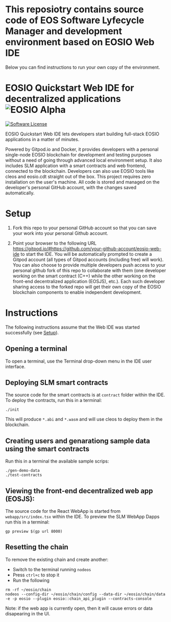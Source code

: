 # This reposiotry contains source code of EOS Software Lyfecycle Manager and development environment based on EOSIO Web IDE
Below you can find instructions to run your own copy of the environment.

# EOSIO Quickstart Web IDE for decentralized applications ![EOSIO Alpha](https://img.shields.io/badge/EOSIO-Alpha-blue.svg)

[![Software License](https://img.shields.io/badge/license-MIT-lightgrey.svg)](./LICENSE)

EOSIO Quickstart Web IDE lets developers start building full-stack EOSIO applications in a matter of minutes. 

Powered by Gitpod.io and Docker, it provides developers with a personal single-node EOSIO blockchain for development and testing purposes without a need of going through advanced local environment setup. It also includes SLM application with a smart contracts and web frontend, connected to the blockchain. Developers can also use EOSIO tools like cleos and  eosio.cdt straight out of the box. This project requires zero installation on the user's machine. All code is stored and managed on the developer's personal GitHub account, with the changes saved automatically.


# Setup

1. Fork this repo to your personal GitHub account so that you can save your work into your personal Github account.

2. Point your browser to the following URL https://gitpod.io/#https://github.com/your-github-account/eosio-web-ide to start the IDE. You will be automatically prompted to create a Gitpod account (all types of Gitpod accounts (including free) will work). You can also choose to provide multiple developers push access to your personal github fork of this repo to collaborate with them (one developer working on the smart contract (C++) while the other working on the front-end decentralized application (EOSJS), etc.). Each such developer sharing access to the forked repo will get their own copy of the EOSIO blockchain components to enable independent development.


# Instructions

The following instructions assume that the Web IDE was started successfully (see [Setup](#setup)).

## Opening a terminal

To open a terminal, use the Terminal drop-down menu in the IDE user interface.

## Deploying SLM smart contracts

The source code for the smart contracts is at `contract` folder within the IDE. To deploy the contracts, run this in a terminal:

```
./init

```

This will produce `*.abi` and `*.wasm` and will use cleos to deploy them in the blockchain.


## Creating users and genarationg sample data using the smart contracts

Run this in a terminal the available sample scrips:
```
./gen-demo-data
./test-contracts
```


## Viewing the front-end decentralized web app (EOSJS):

The source code for the React WebApp is started from `webapp/src/index.tsx` within the IDE. To preview the SLM WebApp Dapps run this in a terminal:

```
gp preview $(gp url 8000)

```

## Resetting the chain

To remove the existing chain and create another:

* Switch to the terminal running `nodeos`
* Press `ctrl+c` to stop it
* Run the following

```
rm -rf ~/eosio/chain
nodeos --config-dir ~/eosio/chain/config --data-dir ~/eosio/chain/data -e -p eosio --plugin eosio::chain_api_plugin --contracts-console

```

Note: if the web app is currently open, then it will cause errors or data disapearing in the UI. 

